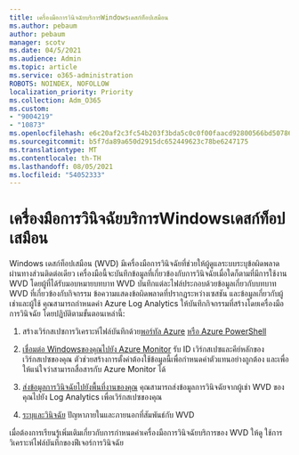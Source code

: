```yaml
---
title: เครื่องมือการวินิจฉัยบริการWindowsเดสก์ท็อปเสมือน
ms.author: pebaum
author: pebaum
manager: scotv
ms.date: 04/5/2021
ms.audience: Admin
ms.topic: article
ms.service: o365-administration
ROBOTS: NOINDEX, NOFOLLOW
localization_priority: Priority
ms.collection: Adm_O365
ms.custom:
- "9004219"
- "10873"
ms.openlocfilehash: e6c20af2c3fc54b203f3bda5c0c0f00faacd92800566bd507867c4e9fe4a23f1
ms.sourcegitcommit: b5f7da89a650d2915dc652449623c78be6247175
ms.translationtype: MT
ms.contentlocale: th-TH
ms.lasthandoff: 08/05/2021
ms.locfileid: "54052333"
---
```

# <a name="service-diagnostics-tool-for-windows-virtual-desktop"></a>เครื่องมือการวินิจฉัยบริการWindowsเดสก์ท็อปเสมือน

Windows เดสก์ท็อปเสมือน (WVD) มีเครื่องมือการวินิจฉัยที่ช่วยให้ผู้ดูแลระบบระบุข้อผิดพลาดผ่านทางส่วนติดต่อเดียว เครื่องมือนี้จะบันทึกข้อมูลที่เกี่ยวข้องกับการวินิจฉัยเมื่อใดก็ตามที่มีการใช้งาน WVD โดยผู้ที่ได้รับมอบหมายบทบาท WVD บันทึกแต่ละไฟล์ประกอบด้วยข้อมูลเกี่ยวกับบทบาท WVD ที่เกี่ยวข้องกับกิจกรรม ข้อความแสดงข้อผิดพลาดที่ปรากฏระหว่างเซสชัน และข้อมูลเกี่ยวกับผู้เช่าและผู้ใช้ คุณสามารถกําหนดค่า Azure Log Analytics ให้บันทึกกิจกรรมที่สร้างโดยเครื่องมือการวินิจฉัย โดยปฏิบัติตามขั้นตอนเหล่านี้:

1. สร้างเวิร์กสเปซการวิเคราะห์ไฟล์บันทึกด้วย[พอร์ทัล Azure](https://go.microsoft.com/fwlink/?linkid=2129500) [หรือ Azure PowerShell](https://go.microsoft.com/fwlink/?linkid=2129501)

1. [เชื่อมต่อ Windowsของคุณไปยัง Azure Monitor](https://go.microsoft.com/fwlink/?linkid=2129913) รับ ID เวิร์กสเปซและคีย์หลักของเวิร์กสเปซของคุณ ตัวช่วยสร้างการตั้งค่าต้องใช้ข้อมูลนี้เพื่อกําหนดค่าตัวแทนอย่างถูกต้อง และเพื่อให้แน่ใจว่าสามารถสื่อสารกับ Azure Monitor ได้

1. [ส่งข้อมูลการวินิจฉัยไปยังพื้นที่งานของคุณ](https://go.microsoft.com/fwlink/?linkid=2128284) คุณสามารถส่งข้อมูลการวินิจฉัยจากผู้เช่า WVD ของคุณไปยัง Log Analytics เพื่อเวิร์กสเปซของคุณ

1. [ระบุและวินิจฉัย](https://docs.microsoft.com/azure/virtual-desktop/diagnostics-role-service#diagnose-issues-with-powershell) ปัญหาภายในและภายนอกที่สัมพันธ์กับ WVD

เมื่อต้องการเรียนรู้เพิ่มเติมเกี่ยวกับการกําหนดค่าเครื่องมือการวินิจฉัยบริการของ WVD ให้ดู ใช้การวิเคราะห์ไฟล์บันทึกของฟีเจอร์การวินิจฉัย